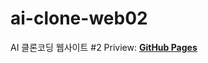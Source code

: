 # ai-clone-web02
AI 클론코딩 웹사이트 #2
Priview: **[GitHub Pages](https://est-study.github.io/ai-clone-web02/index.html)**
